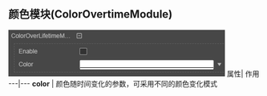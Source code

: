 ## 颜色模块(ColorOvertimeModule)
![](particle-system/color_module.png)
属性| 作用
---|---
**color** | 颜色随时间变化的参数，可采用不同的颜色变化模式